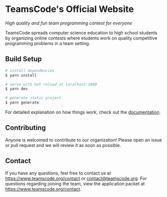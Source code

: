 # TeamsCode's Official Website

*High quality and fun team programming contest for everyone*

TeamsCode spreads computer science education to high school students by organizing online contests where students work on quality competitive programming problems in a team setting.

## Build Setup

```bash
# install dependencies
$ yarn install

# serve with hot reload at localhost:3000
$ yarn dev

# generate static project
$ yarn generate
```

For detailed explanation on how things work, check out the [documentation](https://nuxtjs.org).

## Contributing

Anyone is welcomed to contribute to our organization! Please open an issue or pull request and we will review it as soon as possible.

## Contact

If you have any questions, feel free to contact us at https://www.teamscode.org/contact or contact@teamscode.org. For questions regarding joining the team, view the application packet at https://www.teamscode.org/contact.
